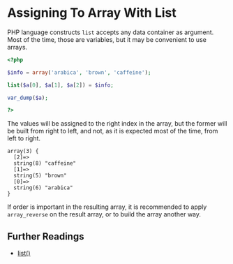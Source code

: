 <!-- PHP Manual -->
# Assigning To Array With List 

PHP language constructs `list` accepts any data container as argument. Most of the time, those are variables, but it may be convenient to use arrays. 

```php
<?php

$info = array('arabica', 'brown', 'caffeine');

list($a[0], $a[1], $a[2]) = $info;

var_dump($a);

?>
```
The values will be assigned to the right index in the array, but the former will be built from right to left, and not, as it is expected most of the time, from left to right. 

```
array(3) {
  [2]=>
  string(8) "caffeine"
  [1]=>
  string(5) "brown"
  [0]=>
  string(6) "arabica"
}
```
If order is important in the resulting array, it is recommended to apply `array_reverse` on the result array, or to build the array another way. 







## Further Readings
* [list()](http://php.net/manual/en/function.list.php)
